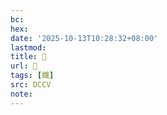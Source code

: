 ```yaml
---
bc:
hex:
date: '2025-10-13T10:28:32+08:00'
lastmod:
title: 􃠇
url: 􃠇
tags: [鑯]
src: DCCV
note:
---
```

